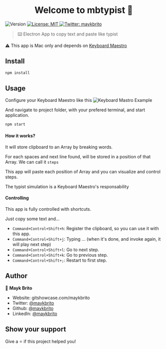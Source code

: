 <h1 align="center">Welcome to mbtypist 👋</h1>
<p>
  <img alt="Version" src="https://img.shields.io/badge/version-1.0.0-blue.svg?cacheSeconds=2592000" />
  <a href="#" target="_blank">
    <img alt="License: MIT" src="https://img.shields.io/badge/License-MIT-yellow.svg" />
  </a>
  <a href="https://twitter.com/maykbrito" target="_blank">
    <img alt="Twitter: maykbrito" src="https://img.shields.io/twitter/follow/maykbrito.svg?style=social" />
  </a>
</p>

> ⌨️ Electron App to copy text and paste like typist

⚠️ This app is Mac only and depends on [Keyboard Maestro](https://www.keyboardmaestro.com/main/)

## Install

```sh
npm install
```

## Usage

Configure your Keyboard Maestro like this
![Keyboard Mastro Example](https://i.imgur.com/5q7Fd47.png)


And navigate to project folder, with your prefered terminal, and start application.

```sh
npm start
```

#### How it works?

It will store clipboard to an Array by breaking words. 

For each spaces and next line found, will be stored in a position of that Array. We can call it `steps`

This app will paste each position of Array and you can visualize and control steps.

The typist simulation is a Keyboard Maestro's responsability

#### Controlling

This app is fully controlled with shortcuts.

Just copy some text and...

- `Command+Control+Shift+h`: Register the clipboard, so you can use it with this app.
- `Command+Control+Shift+j`: Typing ... (when it's done, and invoke again, it will play next step)
- `Command+Control+Shift+l`: Go to next step.
- `Command+Control+Shift+k`: Go to previous step.
- `Command+Control+Shift+;`: Restart to first step.


## Author

👤 **Mayk Brito**

* Website: gitshowcase.com/maykbrito
* Twitter: [@maykbrito](https://twitter.com/maykbrito)
* Github: [@maykbrito](https://github.com/maykbrito)
* LinkedIn: [@maykbrito](https://linkedin.com/in/maykbrito)

## Show your support

Give a ⭐️ if this project helped you!